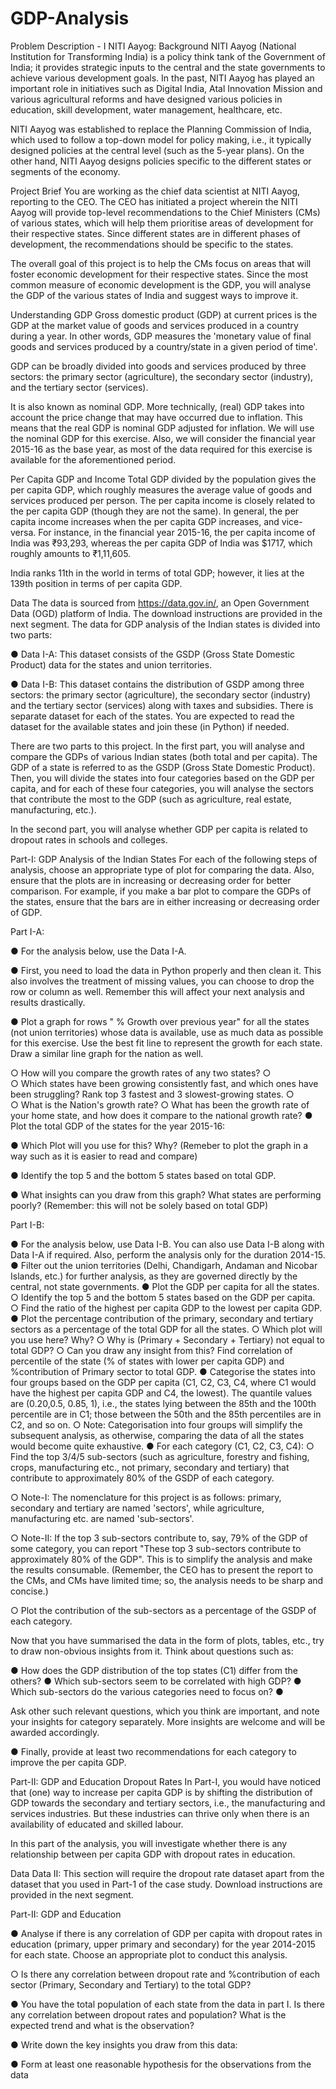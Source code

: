 # GDP-Analysis

Problem Description - I
NITI Aayog: Background
NITI Aayog (National Institution for Transforming India) is a policy think tank of the Government of India; it provides strategic inputs to the central and the state governments to achieve various development goals. In the past, NITI Aayog has played an important role in initiatives such as Digital India, Atal Innovation Mission and various agricultural reforms and have designed various policies in education, skill development, water management, healthcare, etc. 

 

NITI Aayog was established to replace the Planning Commission of India, which used to follow a top-down model for policy making, i.e., it typically designed policies at the central level (such as the 5-year plans). On the other hand, NITI Aayog designs policies specific to the different states or segments of the economy.


Project Brief
You are working as the chief data scientist at NITI Aayog, reporting to the CEO. The CEO has initiated a project wherein the NITI Aayog will provide top-level recommendations to the Chief Ministers (CMs) of various states, which will help them prioritise areas of development for their respective states. Since different states are in different phases of development, the recommendations should be specific to the states.

 

The overall goal of this project is to help the CMs focus on areas that will foster economic development for their respective states. Since the most common measure of economic development is the GDP, you will analyse the GDP of the various states of India and suggest ways to improve it.
 

Understanding GDP
Gross domestic product (GDP) at current prices is the GDP at the market value of goods and services produced in a country during a year. In other words, GDP measures the 'monetary value of final goods and services produced by a country/state in a given period of time'.

 

GDP can be broadly divided into goods and services produced by three sectors: the primary sector (agriculture), the secondary sector (industry), and the tertiary sector (services).

 

It is also known as nominal GDP. More technically, (real) GDP takes into account the price change that may have occurred due to inflation. This means that the real GDP is nominal GDP adjusted for inflation. We will use the nominal GDP for this exercise. Also, we will consider the financial year 2015-16 as the base year, as most of the data required for this exercise is available for the aforementioned period.

 

Per Capita GDP and Income
Total GDP divided by the population gives the per capita GDP, which roughly measures the average value of goods and services produced per person. The per capita income is closely related to the per capita GDP (though they are not the same). In general, the per capita income increases when the per capita GDP increases, and vice-versa. For instance, in the financial year 2015-16, the per capita income of India was ₹93,293, whereas the per capita GDP of India was $1717, which roughly amounts to ₹1,11,605. 

 

India ranks 11th in the world in terms of total GDP; however, it lies at the 139th position in terms of per capita GDP.

Data
The data is sourced from https://data.gov.in/, an Open Government Data (OGD) platform of India. The download instructions are provided in the next segment. The data for GDP analysis of the Indian states is divided into two parts:

●	Data I-A: This dataset consists of the GSDP (Gross State Domestic Product) data for the states and union territories.

●	Data I-B: This dataset contains the distribution of GSDP among three sectors: the primary sector (agriculture), the secondary sector (industry) and the tertiary sector (services) along with taxes and subsidies. There is separate dataset for each of the states. You are expected to read the dataset for the available states and join these (in Python) if needed.

 

There are two parts to this project. In the first part, you will analyse and compare the GDPs of various Indian states (both total and per capita). The GDP of a state is referred to as the GSDP (Gross State Domestic Product). Then, you will divide the states into four categories based on the GDP per capita, and for each of these four categories, you will analyse the sectors that contribute the most to the GDP (such as agriculture, real estate, manufacturing, etc.).

 

In the second part, you will analyse whether GDP per capita is related to dropout rates in schools and colleges.

 

Part-I: GDP Analysis of the Indian States
For each of the following steps of analysis, choose an appropriate type of plot for comparing the data. Also, ensure that the plots are in increasing or decreasing order for better comparison. For example, if you make a bar plot to compare the GDPs of the states, ensure that the bars are in either increasing or decreasing order of GDP.


Part I-A:

●	For the analysis below, use the Data I-A.

●	First, you need to load the data in Python properly and then clean it. This also involves the treatment of missing values, you can choose to drop the row or column as well. Remember this will affect your next analysis and results drastically.

●	Plot a graph for rows " % Growth over previous year" for all the states (not union territories) whose data is available, use as much data as possible for this exercise. Use the best fit line to represent the growth for each state. Draw a similar line graph for the nation as well.

○	How will you compare the growth rates of any two states?
○	
○	Which states have been growing consistently fast, and which ones have been struggling? Rank top 3 fastest and 3 slowest-growing states.
○	
○	What is the Nation's growth rate?
○	What has been the growth rate of your home state, and how does it compare to the national growth rate?
●	Plot the total GDP of the states for the year 2015-16:

●	Which Plot will you use for this? Why? (Remeber to plot the graph in a way such as it is easier to read and compare)

●	Identify the top 5 and the bottom 5 states based on total GDP.

●	What insights can you draw from this graph? What states are performing poorly? (Remember: this will not be solely based on total GDP)

 

Part I-B:

●	For the analysis below, use Data I-B. You can also use Data I-B along with Data I-A if required. Also, perform the analysis only for the duration 2014-15. 
●	Filter out the union territories (Delhi, Chandigarh, Andaman and Nicobar Islands, etc.) for further analysis, as they are governed directly by the central, not state governments.
●	Plot the GDP per capita for all the states.
○	Identify the top 5 and the bottom 5 states based on the GDP per capita.
○	Find the ratio of the highest per capita GDP to the lowest per capita GDP.
●	Plot the percentage contribution of the primary, secondary and tertiary sectors as a percentage of the total GDP for all the states.
○	Which plot will you use here? Why?
○	Why is (Primary + Secondary + Tertiary) not equal to total GDP?
○	Can you draw any insight from this? Find correlation of percentile of the state (% of states with lower per capita GDP) and %contribution of Primary sector to total GDP.
●	Categorise the states into four groups based on the GDP per capita (C1, C2, C3, C4, where C1 would have the highest per capita GDP and C4, the lowest). The quantile values are (0.20,0.5, 0.85, 1), i.e., the states lying between the 85th and the 100th percentile are in C1; those between the 50th and the 85th percentiles are in C2, and so on.
○	Note: Categorisation into four groups will simplify the subsequent analysis, as otherwise, comparing the data of all the states would become quite exhaustive.
●	For each category (C1, C2, C3, C4):
○	Find the top 3/4/5 sub-sectors (such as agriculture, forestry and fishing, crops, manufacturing etc., not primary, secondary and tertiary) that contribute to approximately 80% of the GSDP of each category.

○	Note-I: The nomenclature for this project is as follows: primary, secondary and tertiary are named 'sectors', while agriculture, manufacturing etc. are named 'sub-sectors'.

○	Note-II: If the top 3 sub-sectors contribute to, say, 79% of the GDP of some category, you can report "These top 3 sub-sectors contribute to approximately 80% of the GDP". This is to simplify the analysis and make the results consumable. (Remember, the CEO has to present the report to the CMs, and CMs have limited time; so, the analysis needs to be sharp and concise.)

○	Plot the contribution of the sub-sectors as a percentage of the GSDP of each category.  

 

Now that you have summarised the data in the form of plots, tables, etc., try to draw non-obvious insights from it. Think about questions such as:

●	How does the GDP distribution of the top states (C1) differ from the others?
●	Which sub-sectors seem to be correlated with high GDP?
●	Which sub-sectors do the various categories need to focus on? 
●	 

Ask other such relevant questions, which you think are important, and note your insights for category separately. More insights are welcome and will be awarded accordingly.

 

●	Finally, provide at least two recommendations for each category to improve the per capita GDP.
 

Part-II: GDP and Education Dropout Rates
In Part-I, you would have noticed that (one) way to increase per capita GDP is by shifting the distribution of GDP towards the secondary and tertiary sectors, i.e., the manufacturing and services industries. But these industries can thrive only when there is an availability of educated and skilled labour.

 

In this part of the analysis, you will investigate whether there is any relationship between per capita GDP with dropout rates in education.

 

Data
Data II: This section will require the dropout rate dataset apart from the dataset that you used in Part-1 of the case study. Download instructions are provided in the next segment.

 

Part-II: GDP and Education

●	Analyse if there is any correlation of GDP per capita with dropout rates in education (primary, upper primary and secondary) for the year 2014-2015 for each state. Choose an appropriate plot to conduct this analysis.

○	Is there any correlation between dropout rate and %contribution of each sector (Primary, Secondary and Tertiary) to the total GDP?

●	You have the total population of each state from the data in part I. Is there any correlation between dropout rates and population? What is the expected trend and what is the observation?

●	Write down the key insights you draw from this data:

●	Form at least one reasonable hypothesis for the observations from the data

 



